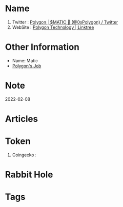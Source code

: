 # Name
1. Twitter : [Polygon | $MATIC 💜 (@0xPolygon) / Twitter](https://twitter.com/0xPolygon)
2. WebSite : [Polygon Technology | Linktree](https://linktr.ee/0xPolygon)

# Other Information
- Name: Matic
- [Polygon's Job](https://jobs.lever.co/Polygon)
# Note 

2022-02-08

# Articles

# Token 
1. Coingecko : 

# Rabbit Hole


# Tags


